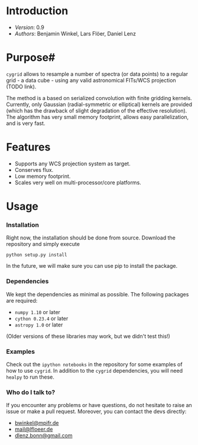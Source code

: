 # Introduction #

- *Version*: 0.9
- *Authors*: Benjamin Winkel, Lars Flöer, Daniel Lenz

# Purpose#

`cygrid` allows to resample a number of spectra (or data points) to a regular grid - a data cube - using any valid astronomical FITs/WCS projection (TODO link).

The method is a based on serialized convolution with finite gridding kernels. Currently, only Gaussian (radial-symmetric or elliptical) kernels are provided (which has the drawback of slight degradation of the effective resolution). The algorithm has very small memory footprint, allows easy parallelization, and is very fast.

# Features

* Supports any WCS projection system as target.
* Conserves flux.
* Low memory footprint.
* Scales very well on multi-processor/core platforms.

# Usage #

### Installation ###

Right now, the installation should be done from source. Download the repository
and simply execute

```
python setup.py install
```

In the future, we will make sure you can use pip to install the package.

### Dependencies ###

We kept the dependencies as minimal as possible. The following packages are
required:
* `numpy 1.10` or later
* `cython 0.23.4` or later
* `astropy 1.0` or later

(Older versions of these libraries may work, but we didn't test this!)

### Examples ###

Check out the `ipython notebooks` in the repository for some examples of how to
use `cygrid`. In addition to the `cygrid` dependencies, you will need `healpy`
to run these.

### Who do I talk to? ###

If you encounter any problems or have questions, do not hesitate to raise an
issue or make a pull request. Moreover, you can contact the devs directly:

* <bwinkel@mpifr.de>
* <mail@lfloeer.de>
* <dlenz.bonn@gmail.com>

